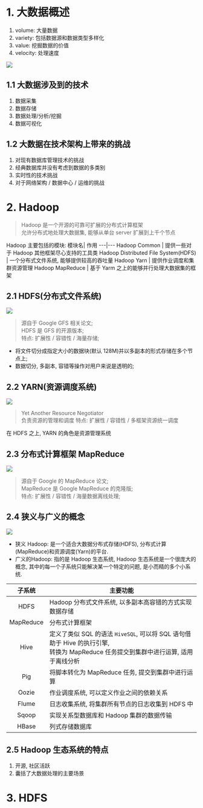 # 1. 大数据概述

1. volume: 大量数据
2. variety: 包括数据源和数据类型多样化
3. value: 挖掘数据的价值
4. velocity: 处理速度

![](http://oetw0yrii.bkt.clouddn.com/18-9-8/70277078.jpg)

## 1.1 大数据涉及到的技术
1. 数据采集
2. 数据存储
3. 数据处理/分析/挖掘
4. 数据可视化

## 1.2 大数据在技术架构上带来的挑战
1. 对现有数据库管理技术的挑战
2. 经典数据库并没有考虑到数据的多类别
3. 实时性的技术挑战
4. 对于网络架构 / 数据中心 / 运维的挑战

# 2. Hadoop
> Hadoop 是一个开源的可靠可扩展的分布式计算框架  
允许分布式地处理大数据集, 能够从单台 server 扩展到上千个节点

Hadoop 主要包括的模块:
模块名| 作用
---|---
Hadoop Common | 提供一些对于 Hadoop 其他框架尽心支持的工具类
Hadoop Distributed File System(HDFS) | 一个分布式文件系统, 能够提供较高的吞吐量
Hadoop Yarn | 提供作业调度和集群资源管理
Hadoop MapReduce | 基于 Yarm 之上的能够并行处理大数据集的框架

## 2.1 HDFS(分布式文件系统)

![](http://oetw0yrii.bkt.clouddn.com/18-9-9/95678873.jpg)

> 源自于 Google GFS 相关论文;  
HDFS 是 GFS 的开源版本;  
特点: 扩展性 / 容错性 / 海量存储;

- 将文件切分成指定大小的数据块(默认 128M)并以多副本的形式存储在多个节点上;
- 数据切分, 多副本, 容错等操作对用户来说是透明的;

## 2.2 YARN(资源调度系统)

![](http://oetw0yrii.bkt.clouddn.com/18-9-9/2869565.jpg)

> Yet Another Resource Negotiator  
负责资源的管理和调度
特点: 扩展性 / 容错性 / 多框架资源统一调度

在 HDFS 之上, YARN 的角色是资源管理系统

## 2.3 分布式计算框架 MapReduce

![](http://oetw0yrii.bkt.clouddn.com/18-9-9/29518710.jpg)

> 源自于 Google 的 MapReduce 论文;  
MapReduce 是 Google MapReduce 的克隆版;  
特点: 扩展性 / 容错性 / 海量数据离线处理;

## 2.4 狭义与广义的概念

![](http://oetw0yrii.bkt.clouddn.com/18-9-9/55059217.jpg)

- 狭义 Hadoop: 是一个适合大数据分布式存储(HDFS), 分布式计算(MapReduce)和资源调度(Yarn)的平台.
- 广义的Hadoop: 指的是 Hadoop 生态系统, Hadoop 生态系统是一个很庞大的概念, 其中的每一个子系统只能解决某一个特定的问题, 是小而精的多个小系统.

 

子系统 | 主要功能
:-:|---
HDFS |  Hadoop 分布式文件系统, 以多副本高容错的方式实现数据存储
MapReduce | 分布式计算框架
Hive | 定义了类似 SQL 的语法 `HiveSQL`, 可以将 SQL 语句借助于 Hive 的执行引擎, <br>转换为 MapReduce 任务提交到集群中进行运算, 适用于离线分析
Pig | 将脚本转化为 MapReduce 任务, 提交到集群中进行运算
Oozie | 作业调度系统, 可以定义作业之间的依赖关系
Flume | 日志收集系统, 将集群所有节点的日志收集到 HDFS 中
Sqoop | 实现关系型数据库和 Hadoop 集群的数据传输
HBase | 列式存储数据库

## 2.5 Hadoop 生态系统的特点
1. 开源, 社区活跃
2. 囊括了大数据处理的主要场景

# 3. HDFS